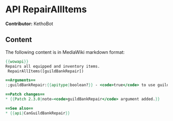 # API RepairAllItems

**Contributor:** KethoBot

## Content

The following content is in MediaWiki markdown format:

```mediawiki
{{wowapi}}
Repairs all equipped and inventory items.
 RepairAllItems([guildBankRepair])

==Arguments==
:;guildBankRepair:{{apitype|boolean?}} - <code>true</code> to use guild funds to repair, otherwise uses player funds.

==Patch changes==
* {{Patch 2.3.0|note=<code>guildBankRepair</code> argument added.}}

==See also==
* {{api|CanGuildBankRepair}}
```
